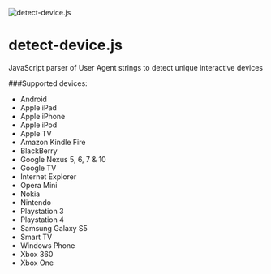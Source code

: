 ![detect-device.js](http://matswainson.com/wp-content/uploads/2017/01/detect-device.png)

# detect-device.js

JavaScript parser of User Agent strings to detect unique interactive devices

###Supported devices:

* Android
* Apple iPad
* Apple iPhone
* Apple iPod
* Apple TV
* Amazon Kindle Fire
* BlackBerry
* Google Nexus 5, 6, 7 & 10
* Google TV
* Internet Explorer
* Opera Mini
* Nokia
* Nintendo
* Playstation 3
* Playstation 4
* Samsung Galaxy S5
* Smart TV
* Windows Phone
* Xbox 360
* Xbox One
